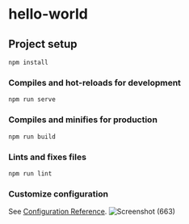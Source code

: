 # hello-world

## Project setup
```
npm install
```

### Compiles and hot-reloads for development
```
npm run serve
```

### Compiles and minifies for production
```
npm run build
```

### Lints and fixes files
```
npm run lint
```

### Customize configuration
See [Configuration Reference](https://cli.vuejs.org/config/).
![Screenshot (663)](https://user-images.githubusercontent.com/43197833/91957890-d4a4ba80-ed30-11ea-9346-d61341a0f154.png)

